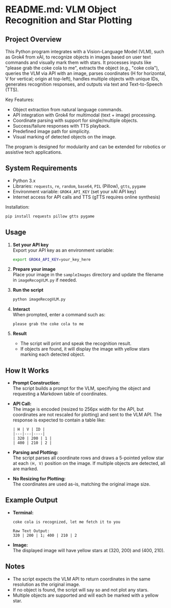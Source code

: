 # README.md: VLM Object Recognition and Star Plotting

## Project Overview
This Python program integrates with a Vision-Language Model (VLM), such as Grok4 from xAI, to recognize objects in images based on user text commands and visually mark them with stars. It processes inputs like "please grab the coke cola to me", extracts the object (e.g., "coke cola"), queries the VLM via API with an image, parses coordinates (H for horizontal, V for vertical; origin at top-left), handles multiple objects with unique IDs, generates recognition responses, and outputs via text and Text-to-Speech (TTS).

Key Features:
- Object extraction from natural language commands.
- API integration with Grok4 for multimodal (text + image) processing.
- Coordinate parsing with support for single/multiple objects.
- Success/failure responses with TTS playback.
- Predefined image path for simplicity.
- Visual marking of detected objects on the image.

The program is designed for modularity and can be extended for robotics or assistive tech applications.

## System Requirements
- Python 3.x
- Libraries: `requests`, `re`, `random`, `base64`, `PIL` (Pillow), `gtts`, `pygame`
- Environment variable: `GROK4_API_KEY` (set your xAI API key)
- Internet access for API calls and TTS (gTTS requires online synthesis)

Installation:
```bash
pip install requests pillow gtts pygame
```

## Usage
1. **Set your API key**  
   Export your API key as an environment variable:
   ```sh
   export GROK4_API_KEY=your_key_here
   ```

2. **Prepare your image**  
   Place your image in the `sampleImages` directory and update the filename in `imageRecogVLM.py` if needed.

3. **Run the script**  
   ```sh
   python imageRecogVLM.py
   ```

4. **Interact**  
   When prompted, enter a command such as:
   ```
   please grab the coke cola to me
   ```

5. **Result**  
   - The script will print and speak the recognition result.
   - If objects are found, it will display the image with yellow stars marking each detected object.

## How It Works
- **Prompt Construction:**  
  The script builds a prompt for the VLM, specifying the object and requesting a Markdown table of coordinates.

- **API Call:**  
  The image is encoded (resized to 256px width for the API, but coordinates are not rescaled for plotting) and sent to the VLM API. The response is expected to contain a table like:
  ```
  | H | V | ID |
  |---|---|----|
  | 320 | 200 | 1 |
  | 400 | 210 | 2 |
  ```

- **Parsing and Plotting:**  
  The script parses all coordinate rows and draws a 5-pointed yellow star at each `(H, V)` position on the image. If multiple objects are detected, all are marked.

- **No Resizing for Plotting:**  
  The coordinates are used as-is, matching the original image size.

## Example Output
- **Terminal:**
  ```
  coke cola is recognized, let me fetch it to you

  Raw Text Output:
  320 | 200 | 1; 400 | 210 | 2
  ```
- **Image:**  
  The displayed image will have yellow stars at (320, 200) and (400, 210).

## Notes
- The script expects the VLM API to return coordinates in the same resolution as the original image.
- If no object is found, the script will say so and not plot any stars.
- Multiple objects are supported and will each be marked with a yellow star.